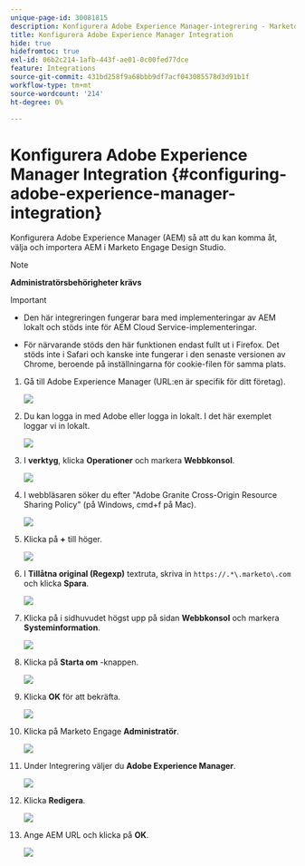 ```yaml
---
unique-page-id: 30081815
description: Konfigurera Adobe Experience Manager-integrering - Marketo Docs - produktdokumentation
title: Konfigurera Adobe Experience Manager Integration
hide: true
hidefromtoc: true
exl-id: 06b2c214-1afb-443f-ae01-0c00fed77dce
feature: Integrations
source-git-commit: 431bd258f9a68bbb9df7acf043085578d3d91b1f
workflow-type: tm+mt
source-wordcount: '214'
ht-degree: 0%

---
```


# Konfigurera Adobe Experience Manager Integration {#configuring-adobe-experience-manager-integration}

Konfigurera Adobe Experience Manager (AEM) så att du kan komma åt, välja och importera AEM i Marketo Engage Design Studio.

>[!NOTE]
>
>**Administratörsbehörigheter krävs**

>[!IMPORTANT]
>
>* Den här integreringen fungerar bara med implementeringar av AEM lokalt och stöds inte för AEM Cloud Service-implementeringar.
>
>* För närvarande stöds den här funktionen endast fullt ut i Firefox. Det stöds inte i Safari och kanske inte fungerar i den senaste versionen av Chrome, beroende på inställningarna för cookie-filen för samma plats.

1. Gå till Adobe Experience Manager (URL:en är specifik för ditt företag).

   ![](assets/one.png)

1. Du kan logga in med Adobe eller logga in lokalt. I det här exemplet loggar vi in lokalt.

   ![](assets/two.png)

1. I **verktyg**, klicka **Operationer** och markera **Webbkonsol**.

   ![](assets/2a.png)

1. I webbläsaren söker du efter &quot;Adobe Granite Cross-Origin Resource Sharing Policy&quot; (på Windows, cmd+f på Mac).

   ![](assets/three.png)

1. Klicka på **+** till höger.

   ![](assets/four.png)

1. I **Tillåtna original (Regexp)** textruta, skriva in `https://.*\.marketo\.com` och klicka **Spara**.

   ![](assets/five-psd.png)

1. Klicka på i sidhuvudet högst upp på sidan **Webbkonsol** och markera **Systeminformation**.

   ![](assets/six.png)

1. Klicka på **Starta om** -knappen.

   ![](assets/seven.png)

1. Klicka **OK** för att bekräfta.

   ![](assets/eight.png)

1. Klicka på Marketo Engage **Administratör**.

   ![](assets/nine.png)

1. Under Integrering väljer du **Adobe Experience Manager**.

   ![](assets/ten.png)

1. Klicka **Redigera**.

   ![](assets/eleven.png)

1. Ange AEM URL och klicka på **OK**.

   ![](assets/twelve.png)
